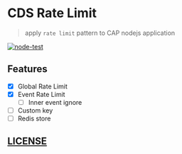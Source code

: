 # CDS Rate Limit

> apply `rate limit` pattern to CAP nodejs application

[![node-test](https://github.com/Soontao/cds-rate-limit/actions/workflows/nodejs.yml/badge.svg)](https://github.com/Soontao/cds-rate-limit/actions/workflows/nodejs.yml)

## Features

- [x] Global Rate Limit
- [x] Event Rate Limit
  - [ ] Inner event ignore
- [ ] Custom key
- [ ] Redis store

## [LICENSE](./LICENSE)
